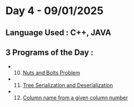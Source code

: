 # Day 4 - 09/01/2025
## Language Used : **C++**, **JAVA**
## 3 Programs of the Day :
   - 10. [Nuts and Bolts Problem](https://www.geeksforgeeks.org/problems/nuts-and-bolts-problem0431/1)
   - 11. [Tree Serialization and Deserialization](https://leetcode.com/problems/serialize-and-deserialize-binary-tree/description/)
   - 12. [Column name from a given column number](https://leetcode.com/problems/excel-sheet-column-title/description/)
##
